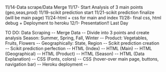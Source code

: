 11/14-Data scrape/Data Merge 
11/17- Start Analysis of 3 main points (geo,seas,prod)
11/19-scikit prediction start
11/21-scikit prediction finalize (will be main page) 
11/24-html + css for main and index 
11/28- final css, html debug + Deployment to heroku
12/1- Presentation!! Last Day 

TO DO: 
Data Scraping --
Merge Data --
Divide into 3 points and create analysis 
Season: Summer, Spring, Fall, Winter --
Product: Vegetables, Fruits, Flowers --
Geographically: State, Region --
Scikit prediction creation --
Scikit prediction perfection -- 
HTML (Index) --
HTML (Main) --
HTML (Geographical) --
HTML (Product) --
HTML (Season) --
HTML (Data Explanation) --
CSS (Fonts, colors) --
CSS (hover-over main page, buttons, navigation bar) --
Heroku deployment --
